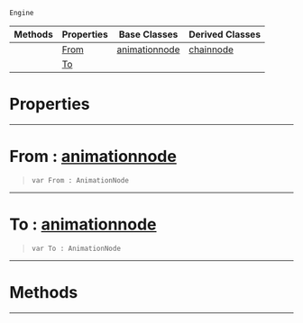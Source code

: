  `Engine`

|Methods|Properties|Base Classes|Derived Classes|
|---|---|---|---|
| |[ From](https://github.com/PlasmaEngine/PlasmaDocs/blob/master/code_reference/class_reference/dualblendchainnode.markdown#from-plasma-engine-documen)|[animationnode](https://github.com/PlasmaEngine/PlasmaDocs/blob/master/code_reference/class_reference/animationnode.markdown)|[chainnode](https://github.com/PlasmaEngine/PlasmaDocs/blob/master/code_reference/class_reference/chainnode.markdown)|
| |[ To](https://github.com/PlasmaEngine/PlasmaDocs/blob/master/code_reference/class_reference/dualblendchainnode.markdown#to-plasma-engine-documenta)| | |


 #  Properties


---  
 #  From : [animationnode](https://github.com/PlasmaEngine/PlasmaDocs/blob/master/code_reference/class_reference/animationnode.markdown)

> 
> ``` lang=cpp, name=Lightning
> var From : AnimationNode


---  
 #  To : [animationnode](https://github.com/PlasmaEngine/PlasmaDocs/blob/master/code_reference/class_reference/animationnode.markdown)

> 
> ``` lang=cpp, name=Lightning
> var To : AnimationNode


---  
 #  Methods


---  
 

 
